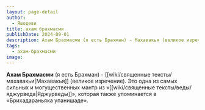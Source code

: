 ```yaml
---
layout: page-detail
author:
  - Яшодеви
title: ахам брахмасми
publishDate: 2024-09-01
description: Ахам Брахмасми (я есть Брахман) - Махавакья (великое изречение). Это одна из самых сильных и могущественных мантр из «Яджурведы», которая также упоминается в «Брихадараньяка упанишаде».
tags:
  - ахам-брахмасми
image:
---
```

**Ахам Брахмасми** (я есть Брахман) - [[wiki/священные тексты/махавакьи|Махавакья]] (великое изречение). Это одна из самых сильных и могущественных мантр из «[[wiki/священные тексты/веды/яджурведа|Яджурведы]]», которая также упоминается в «Брихадараньяка упанишаде».


